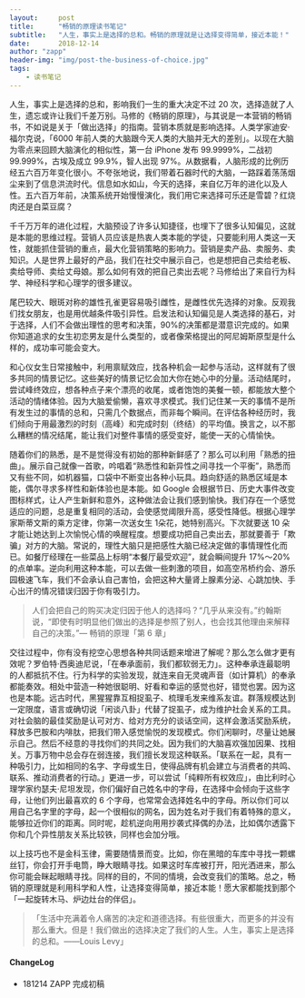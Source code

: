 ```yaml
---
layout:     post
title:      "畅销的原理读书笔记"
subtitle:   "人生，事实上是选择的总和。畅销的原理就是让选择变得简单，接近本能！"
date:       2018-12-14
author: "zapp"
header-img: "img/post-the-business-of-choice.jpg"
tags:
    - 读书笔记
---
```


人生，事实上是选择的总和，影响我们一生的重大决定不过 20 次，选择造就了人生，遗忘或许让我们千差万别。马修的《畅销的原理》，与其说是一本营销的畅销书，不如说是关于「做出选择」的指南。营销本质就是影响选择。人类学家迪安·福尔克说，「6000 年前人类的大脑跟今天人类的大脑并无大的差别」。以现在大脑为零点来回顾大脑演化的相似性，第一台 iPhone 发布 99.9999%，二战初 99.999%，古埃及成立 99.9%，智人出现 97%。从数据看，人脑形成的比例历经五六百万年变化很小。不夸张地说，我们带着石器时代的大脑，一路踩着荡荡烟尘来到了信息洪流时代。信息如水如山，今天的选择，来自亿万年的进化以及人性。五六百万年前，决策系统开始慢慢演化，我们用它来选择可乐还是雪碧？红烧肉还是白菜豆腐？

千千万万年的进化过程，大脑预设了许多认知捷径，也埋下了很多认知偏见，这就是本能的思维过程。营销人员应该是热衷人类本能的学徒，只要能利用人类这一天性，就能抓住营销的重点，最大化营销策略的影响力。营销是卖产品、卖服务、卖知识。人是世界上最好的产品，我们在社交中展示自己，也是想把自己卖给老板、卖给导师、卖给丈母娘。那么如何有效的把自己卖出去呢？马修给出了来自行为科学、神经科学和心理学的很多建议。

尾巴较大、眼斑对称的雄性孔雀更容易吸引雌性，是雌性优先选择的对象。反观我们找女朋友，也是用优越条件吸引异性。启发法和认知偏见是人类选择的基石，对于选择，人们不会做出理性的思考和决策，90%的决策都是潜意识完成的。如果你知道追求的女生初恋男友是什么类型的，或者像荣格提出的阿尼姆斯原型是什么样的，成功率可能会变大。

和心仪女生日常接触中，利用禀赋效应，找各种机会一起参与活动，这样就有了很多共同的情景记忆。这些美好的情景记忆会加大你在她心中的分量。活动结尾时，尝试峰终效应，想各种点子来个漂亮的收尾，或者饱饱的美餐一顿，都能放大整个活动的情绪体验。因为大脑爱偷懒，喜欢寻求模式。我们记住某一天的事情不是所有发生过的事情的总和，只需几个数据点，而非每个瞬间。在评估各种经历时，我们倾向于用最激烈的时刻（高峰）和完成时刻（终结）的平均值。换言之，以不那么糟糕的情况结尾，能让我们对整件事情的感受变好，能使一天的心情愉快。

随着你们的熟悉，是不是觉得没有初始的那种新鲜感了？那么可以利用「熟悉的扭曲」。展示自己就像一首歌，吟唱着“熟悉性和新异性之间寻找一个平衡”，熟悉而又有些不同，如机器猫，口袋中不断变出各种小玩具。趋向舒适的熟悉区域是本能，偶尔寻求多样性和新体验也是本能。如 Google 会根据节日、历史大事件改变图标样式，让人产生新鲜和意外，这种做法会让我们感到愉快。我们存在一个感觉适应的问题，总是重复相同的活动，会使感觉阈限升高，感受性降低。根据心理学家斯蒂文斯的乘方定律，你第一次送女生 1朵花，她特别高兴。下次就要送 10 朵才能让她达到上次愉悦心情的唤醒程度。想要成功把自己卖出去，那就要善于「欺骗」对方的大脑。常说的，理性大脑只是把感性大脑已经决定做的事情理性化而已。如餐厅经理在一些菜品上标明“本餐厅最受欢迎”，就会瞬间提升 17%～20% 的点单率。逆向利用这种本能，可以去做一些刺激的项目，如高空吊桥约会、游乐园极速飞车，我们不会承认自己害怕，会把这种大量肾上腺素分泌、心跳加快、手心出汗的情况错误归因于你有吸引力。

> 人们会把自己的购买决定归因于他人的选择吗？“几乎从来没有。”约翰斯说，“即使有时明显他们做出的选择是参照了别人，也会找其他理由来解释自己的决策。”— 畅销的原理「第 6 章」

交往过程中，你有没有挖空心思想各种共同话题来增进了解呢？那么怎么做才更有效呢？罗伯特·西奥迪尼说，「在奉承面前，我们都软弱无力」。这种奉承连最聪明的人都抵抗不住。行为科学的实验发现，就连来自无灵魂声音（如计算机）的奉承都能奏效。相处中营造一种她很聪明、好看和幸运的感觉也好，错觉也罢。因为这也是本能。远古时代，黑猩猩靠互相捉虱子、梳理毛发来维系友谊。群落规模达到一定限度，语言或确切说「闲谈八卦」代替了捉虱子，成为维护社会关系的工具。对社会脑的最佳奖励是认可对方、给对方充分的谈话空间，这样会激活奖励系统，释放多巴胺和内啡肽，把我们带入感觉愉悦的发现模式。你们闲聊时，尽量让她展示自己。然后不经意的寻找你们的共同之处。因为我们的大脑喜欢强加因果、找相关。万事万物中总会存在弱连接，我们擅长发现这种联系。「联系在一起，具有一种吸引力，比如相同的名字、字母或生日，使得品牌有机会建立与消费者的共鸣、联系、推动消费者的行动。」更进一步，可以尝试「纯粹所有权效应」，由比利时心理学家约瑟夫·尼坦发现，你们偏好自己姓名中的字母，在选择中会倾向于这些字母，让他们列出最喜欢的 6 个字母，也常常会选择姓名中的字母。所以你们可以用自己名字里的字母，起一个很相似的网名，因为姓名对于我们有着特殊的意义，能够拉近你们的距离。同时呢，趁机逆向用用抄袭式择偶的办法，比如偶尔透露下你和几个异性朋友关系比较铁，同样也会加分哦。

以上技巧也不是金科玉律，需要随情景而变。比如，你在黑暗的车库中寻找一颗螺丝钉，你会打开手电筒，睁大眼睛寻找。如果这时车库被打开，阳光洒进来，那么你可能会眯起眼睛寻找。同样的目的，不同的情境，会改变我们的策略。总之，畅销的原理就是利用科学和人性，让选择变得简单，接近本能！愿大家都能找到那个「一起旋转木马、炉边灶台的伴侣」。

> 「生活中充满着令人痛苦的决定和道德选择。有些很重大，而更多的并没有那么重大。但是！我们做出的选择决定了我们的人生。人生，事实上是选择的总和。——Louis Levy」

#### ChangeLog

* 181214 ZAPP 完成初稿






